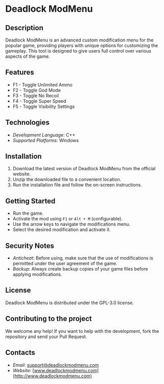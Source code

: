 # Deadlock ModMenu

## Description
Deadlock ModMenu is an advanced custom modification menu for the popular game, providing players with unique options for customizing the gameplay. This tool is designed to give users full control over various aspects of the game.

## Features
- F1 - Toggle Unlimited Ammo
- F2 - Toggle God Mode
- F3 - Toggle No Recoil
- F4 - Toggle Super Speed
- F5 - Toggle Visibility Settings

## Technologies
- *Development Language*: C++
- *Supported Platforms*: Windows

## Installation
1. Download the latest version of Deadlock ModMenu from the official website.
2. Unzip the downloaded file to a convenient location.
3. Run the installation file and follow the on-screen instructions.

## Getting Started
- Run the game.
- Activate the mod using `F1` or `Alt + M` (configurable).
- Use the arrow keys to navigate the modifications menu.
- Select the desired modification and activate it.

## Security Notes
- *Anticheat*: Before using, make sure that the use of modifications is permitted under the user agreement of the game.
- *Backup*: Always create backup copies of your game files before applying modifications.

## License
Deadlock ModMenu is distributed under the GPL-3.0 license.

## Contributing to the project
We welcome any help! If you want to help with the development, fork the repository and send your Pull Request.

## Contacts
- *Email*: support@deadlockmodmenu.com
- *Website*: [www.deadlockmodmenu.com](http://www.deadlockmodmenu.com)
